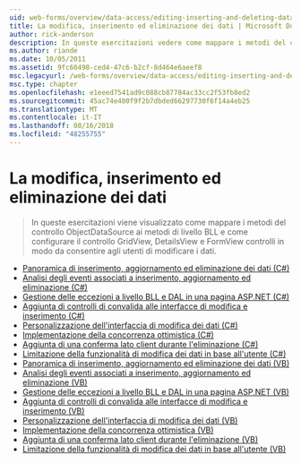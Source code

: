 ```yaml
---
uid: web-forms/overview/data-access/editing-inserting-and-deleting-data/index
title: La modifica, inserimento ed eliminazione dei dati | Microsoft Docs
author: rick-anderson
description: In queste esercitazioni vedere come mappare i metodi del controllo ObjectDataSource ai metodi di livello BLL e come configurare il controllo GridView, DetailsView e FormView co...
ms.author: riande
ms.date: 10/05/2011
ms.assetid: 9fc60498-ced4-47c6-b2cf-8d464e6aeef8
msc.legacyurl: /web-forms/overview/data-access/editing-inserting-and-deleting-data
msc.type: chapter
ms.openlocfilehash: e1eeed7541ad9c088cb87784ac33cc2f53fb8ed2
ms.sourcegitcommit: 45ac74e400f9f2b7dbded66297730f6f14a4eb25
ms.translationtype: MT
ms.contentlocale: it-IT
ms.lasthandoff: 08/16/2018
ms.locfileid: "48255755"
---
```

<a name="editing-inserting-and-deleting-data"></a>La modifica, inserimento ed eliminazione dei dati
====================
> In queste esercitazioni viene visualizzato come mappare i metodi del controllo ObjectDataSource ai metodi di livello BLL e come configurare il controllo GridView, DetailsView e FormView controlli in modo da consentire agli utenti di modificare i dati.


- [Panoramica di inserimento, aggiornamento ed eliminazione dei dati (C#)](an-overview-of-inserting-updating-and-deleting-data-cs.md)
- [Analisi degli eventi associati a inserimento, aggiornamento ed eliminazione (C#)](examining-the-events-associated-with-inserting-updating-and-deleting-cs.md)
- [Gestione delle eccezioni a livello BLL e DAL in una pagina ASP.NET (C#)](handling-bll-and-dal-level-exceptions-in-an-asp-net-page-cs.md)
- [Aggiunta di controlli di convalida alle interfacce di modifica e inserimento (C#)](adding-validation-controls-to-the-editing-and-inserting-interfaces-cs.md)
- [Personalizzazione dell'interfaccia di modifica dei dati (C#)](customizing-the-data-modification-interface-cs.md)
- [Implementazione della concorrenza ottimistica (C#)](implementing-optimistic-concurrency-cs.md)
- [Aggiunta di una conferma lato client durante l'eliminazione (C#)](adding-client-side-confirmation-when-deleting-cs.md)
- [Limitazione della funzionalità di modifica dei dati in base all'utente (C#)](limiting-data-modification-functionality-based-on-the-user-cs.md)
- [Panoramica di inserimento, aggiornamento ed eliminazione dei dati (VB)](an-overview-of-inserting-updating-and-deleting-data-vb.md)
- [Analisi degli eventi associati a inserimento, aggiornamento ed eliminazione (VB)](examining-the-events-associated-with-inserting-updating-and-deleting-vb.md)
- [Gestione delle eccezioni a livello BLL e DAL in una pagina ASP.NET (VB)](handling-bll-and-dal-level-exceptions-in-an-asp-net-page-vb.md)
- [Aggiunta di controlli di convalida alle interfacce di modifica e inserimento (VB)](adding-validation-controls-to-the-editing-and-inserting-interfaces-vb.md)
- [Personalizzazione dell'interfaccia di modifica dei dati (VB)](customizing-the-data-modification-interface-vb.md)
- [Implementazione della concorrenza ottimistica (VB)](implementing-optimistic-concurrency-vb.md)
- [Aggiunta di una conferma lato client durante l'eliminazione (VB)](adding-client-side-confirmation-when-deleting-vb.md)
- [Limitazione della funzionalità di modifica dei dati in base all'utente (VB)](limiting-data-modification-functionality-based-on-the-user-vb.md)
